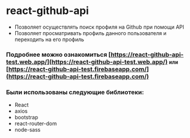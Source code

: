 # react-github-api
* Позволяет осуществлять поиск профиля на Github при помощи API
* Позволяет просматривать профиль данного пользователя и переходить на его профиль
### Подробнее можно ознакомиться [https://react-github-api-test.web.app/](https://react-github-api-test.web.app/) `или` [https://react-github-api-test.firebaseapp.com/](https://react-github-api-test.firebaseapp.com/)
### Были использованы следующие библиотеки:
* React
* axios
* bootstrap
* react-router-dom
* node-sass